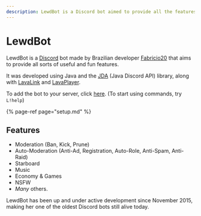```yaml
---
description: LewdBot is a Discord bot aimed to provide all the features you may need.
---
```


# LewdBot

LewdBot is a [Discord](https://discord.gg) bot made by Brazilian developer [Fabricio20](https://twitter.com/adm_fabricio20) that aims to provide all sorts of useful and fun features.

It was developed using Java and the [JDA](https://github.com/DV8FromTheWorld/JDA/) \(Java Discord API\) library, along with [LavaLink](https://github.com/Frederikam/Lavalink) and [LavaPlayer](https://github.com/sedmelluq/lavaplayer).

To add the bot to your server, click [here](https://goo.gl/PrPGky). \(To start using commands, try `L!help`\)

{% page-ref page="setup.md" %}

## Features

* Moderation \(Ban, Kick, Prune\)
* Auto-Moderation \(Anti-Ad, Registration, Auto-Role, Anti-Spam, Anti-Raid\)
* Starboard
* Music
* Economy & Games
* NSFW
* _Many_ others.

LewdBot has been up and under active development since November 2015, making her one of the oldest Discord bots still alive today.

